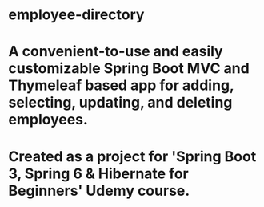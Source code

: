 # employee-directory
#
# A convenient-to-use and easily customizable Spring Boot MVC and Thymeleaf based app for adding, selecting, updating, and deleting employees.
#
# Created as a project for 'Spring Boot 3, Spring 6 & Hibernate for Beginners' Udemy course.
#
